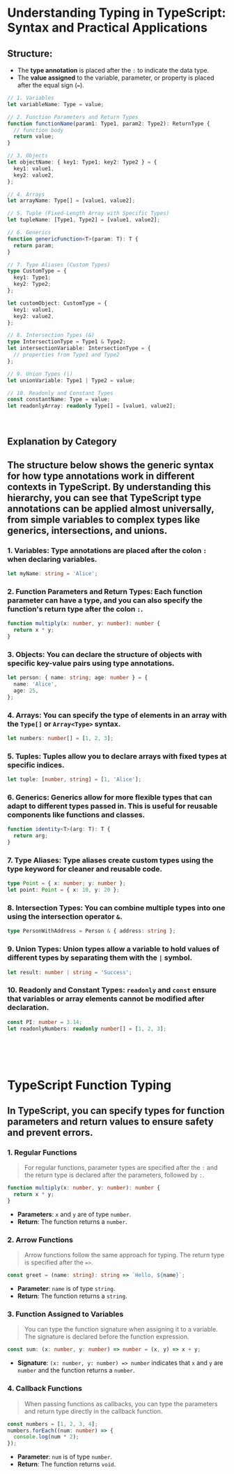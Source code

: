 # **Understanding Typing in TypeScript: Syntax and Practical Applications**

## **Structure**:

- The **type annotation** is placed after the `:` to indicate the data type.
- The **value assigned** to the variable, parameter, or property is placed after the equal sign (`=`).

```typescript
// 1. Variables
let variableName: Type = value;

// 2. Function Parameters and Return Types
function functionName(param1: Type1, param2: Type2): ReturnType {
  // function body
  return value;
}

// 3. Objects
let objectName: { key1: Type1; key2: Type2 } = {
  key1: value1,
  key2: value2,
};

// 4. Arrays
let arrayName: Type[] = [value1, value2];

// 5. Tuple (Fixed-Length Array with Specific Types)
let tupleName: [Type1, Type2] = [value1, value2];

// 6. Generics
function genericFunction<T>(param: T): T {
  return param;
}

// 7. Type Aliases (Custom Types)
type CustomType = {
  key1: Type1;
  key2: Type2;
};

let customObject: CustomType = {
  key1: value1,
  key2: value2,
};

// 8. Intersection Types (&)
type IntersectionType = Type1 & Type2;
let intersectionVariable: IntersectionType = {
  // properties from Type1 and Type2
};

// 9. Union Types (|)
let unionVariable: Type1 | Type2 = value;

// 10. Readonly and Constant Types
const constantName: Type = value;
let readonlyArray: readonly Type[] = [value1, value2];
```

</br>

## Explanation by Category

## The structure below shows the **generic syntax** for how type annotations work in different contexts in TypeScript. By understanding this hierarchy, you can see that TypeScript type annotations can be applied almost universally, from simple variables to complex types like generics, intersections, and unions.

### 1. **Variables**: Type annotations are placed after the colon `:` when declaring variables.

```typescript
let myName: string = 'Alice';
```

### 2. **Function Parameters and Return Types**: Each function parameter can have a type, and you can also specify the function's return type after the colon `:`.

```typescript
function multiply(x: number, y: number): number {
  return x * y;
}
```

### 3. **Objects**: You can declare the structure of objects with specific key-value pairs using type annotations.

```typescript
let person: { name: string; age: number } = {
  name: 'Alice',
  age: 25,
};
```

### 4. **Arrays**: You can specify the type of elements in an array with the `Type[]` or `Array<Type>` syntax.

```typescript
let numbers: number[] = [1, 2, 3];
```

### 5. **Tuples**: Tuples allow you to declare arrays with fixed types at specific indices.

```typescript
let tuple: [number, string] = [1, 'Alice'];
```

### 6. **Generics**: Generics allow for more flexible types that can adapt to different types passed in. This is useful for reusable components like functions and classes.

```typescript
function identity<T>(arg: T): T {
  return arg;
}
```

### 7. **Type Aliases**: Type aliases create custom types using the type keyword for cleaner and reusable code.

```typescript
type Point = { x: number; y: number };
let point: Point = { x: 10, y: 20 };
```

### 8. **Intersection Types**: You can combine multiple types into one using the intersection operator `&`.

```typescript
type PersonWithAddress = Person & { address: string };
```

### 9. **Union Types**: Union types allow a variable to hold values of different types by separating them with the `|` symbol.

```typescript
let result: number | string = 'Success';
```

### 10. **Readonly and Constant Types**: `readonly` and `const` ensure that variables or array elements cannot be modified after declaration.

```typescript
const PI: number = 3.14;
let readonlyNumbers: readonly number[] = [1, 2, 3];
```

</br>
</br>
</br>

# TypeScript Function Typing

## In TypeScript, you can specify types for function parameters and return values to ensure safety and prevent errors.

### 1. **Regular Functions**

> For regular functions, parameter types are specified after the `:` and the return type is declared after the parameters, followed by `:`.

```typescript
function multiply(x: number, y: number): number {
  return x * y;
}
```

- **Parameters**: `x` and `y` are of type `number`.
- **Return**: The function returns a `number`.

### 2. Arrow Functions

> Arrow functions follow the same approach for typing. The return type is specified after the `=>`.

```typescript
const greet = (name: string): string => `Hello, ${name}`;
```

- **Parameter**: `name` is of type `string`.
- **Return**: The function returns a `string`.

### 3. Function Assigned to Variables

> You can type the function signature when assigning it to a variable. The signature is declared before the function expression.

```typescript
const sum: (x: number, y: number) => number = (x, y) => x + y;
```

- **Signature**: `(x: number, y: number) => number` indicates that `x` and `y` are `number` and the function returns a `number`.

### 4. Callback Functions

> When passing functions as callbacks, you can type the parameters and return type directly in the callback function.

```typescript
const numbers = [1, 2, 3, 4];
numbers.forEach((num: number) => {
  console.log(num * 2);
});
```

- **Parameter**: `num` is of type `number`.
- **Return**: The function returns `void`.
